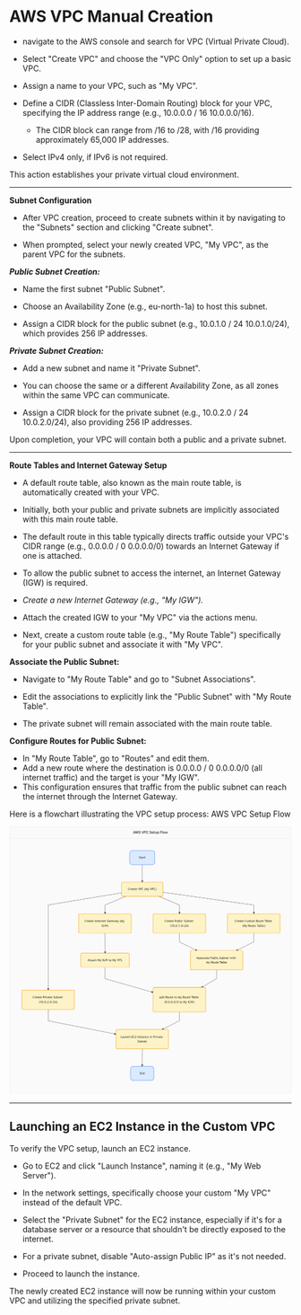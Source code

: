 # AWS VPC Manual Creation 
- navigate to the AWS console and search for VPC (Virtual Private Cloud). 

- Select "Create VPC" and choose the "VPC Only" option to set up a basic VPC. 
- Assign a name to your VPC, such as "My VPC". 
- Define a CIDR (Classless Inter-Domain Routing) block for your VPC, specifying the IP address range (e.g., 
10.0.0.0
/
16
10.0.0.0/16). 
 
   - The CIDR block can range from /16 to /28, with /16 providing approximately 65,000 IP addresses. 

- Select IPv4 only, if IPv6 is not required. 

This action establishes your private virtual cloud environment. 

---
**Subnet Configuration**

- After VPC creation, proceed to create subnets within it by navigating to the "Subnets" section and clicking "Create subnet". 

- When prompted, select your newly created VPC, "My VPC", as the parent VPC for the subnets. 

***Public Subnet Creation:***

- Name the first subnet "Public Subnet". 

- Choose an Availability Zone (e.g., eu-north-1a) to host this subnet. 

- Assign a CIDR block for the public subnet (e.g., 
10.0.1.0
/
24
10.0.1.0/24), which provides 256 IP addresses. 

***Private Subnet Creation:***
- Add a new subnet and name it "Private Subnet". 
- You can choose the same or a different Availability Zone, as all zones within the same VPC can communicate. 

- Assign a CIDR block for the private subnet (e.g., 
10.0.2.0
/
24
10.0.2.0/24), also providing 256 IP addresses. 

Upon completion, your VPC will contain both a public and a private subnet. 

---
**Route Tables and Internet Gateway Setup**

- A default route table, also known as the main route table, is automatically created with your VPC. 

- Initially, both your public and private subnets are implicitly associated with this main route table. 

- The default route in this table typically directs traffic outside your VPC's CIDR range (e.g., 
0.0.0.0
/
0
0.0.0.0/0) towards an Internet Gateway if one is attached. 

- To allow the public subnet to access the internet, an Internet Gateway (IGW) is required. 

- *Create a new Internet Gateway (e.g., "My IGW").* 

- Attach the created IGW to your "My VPC" via the actions menu.

- Next, create a custom route table (e.g., "My Route Table") specifically for your public subnet and associate it with "My VPC". 

**Associate the Public Subnet:**
- Navigate to "My Route Table" and go to "Subnet Associations". 

- Edit the associations to explicitly link the "Public Subnet" with "My Route Table". 

- The private subnet will remain associated with the main route table. 

**Configure Routes for Public Subnet:**
- In "My Route Table", go to "Routes" and edit them. 
- Add a new route where the destination is 
0.0.0.0
/
0
0.0.0.0/0 (all internet traffic) and the target is your "My IGW". 
- This configuration ensures that traffic from the public subnet can reach the internet through the Internet Gateway. 

Here is a flowchart illustrating the VPC setup process:
AWS VPC Setup Flow

![AWS VPC Setup Flow](/terraform/code/aws-vpc/AWS%20VPC%20Setup%20Flow.png)


---
Launching an EC2 Instance in the Custom VPC
---

To verify the VPC setup, launch an EC2 instance. 

- Go to EC2 and click "Launch Instance", naming it (e.g., "My Web Server"). 
- In the network settings, specifically choose your custom "My VPC" instead of the default VPC. 
- Select the "Private Subnet" for the EC2 instance, especially if it's for a database server or a resource that shouldn't be directly exposed to the internet. 

- For a private subnet, disable "Auto-assign Public IP" as it's not needed. 

- Proceed to launch the instance. 

The newly created EC2 instance will now be running within your custom VPC and utilizing the specified private subnet. 



